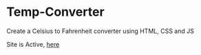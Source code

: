 # Temp-Converter
Create a Celsius to  Fahrenheit converter using HTML, CSS and JS

Site is Active, [here](https://sai-vignesh.github.io/Temp-Converter/)
